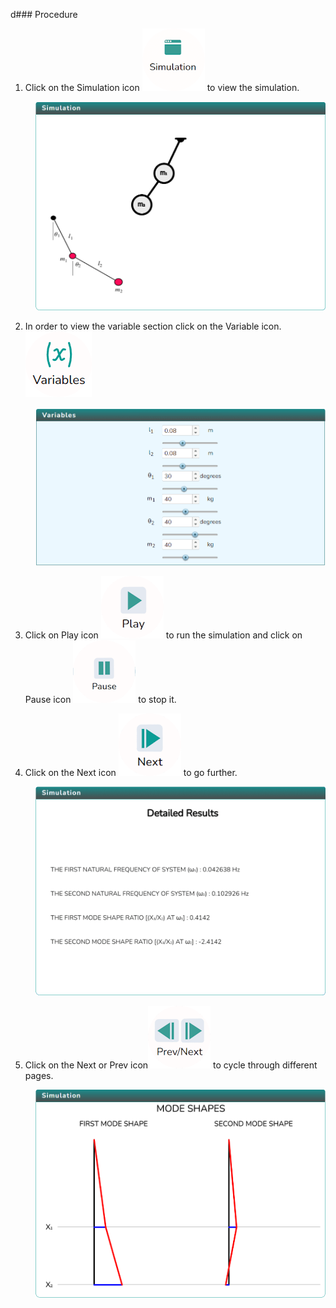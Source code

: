 d### Procedure

1. Click on the Simulation icon <img src="images/simulation.png" alt="Alt text"> to view the simulation.

<div style="margin-left:40px">

![Alt text](images/Simscreen1.png)

</div>

2. In order to view the variable section click on the Variable icon. <img src="images/var1.png" alt="Alt text">

<div style="margin-left:40px">

![Alt text](images/var2.png)

</div>

3. Click on Play icon <img src="images/play1.png" alt="Alt text"> to run the simulation and click on Pause icon <img src="images/pause.png" alt="Alt text"> to stop it.

4. Click on the Next icon <img src="images/next2.png" alt="Alt text"> to go further.

<div style="margin-left:40px">

![Alt text](images/screen1.png)

</div>

5. Click on the Next or Prev icon<img src="images/prenex.png" alt="Alt text"> to cycle through different pages.

<div style="margin-left:40px">

![Alt text](images/screen2.png)

</div>
